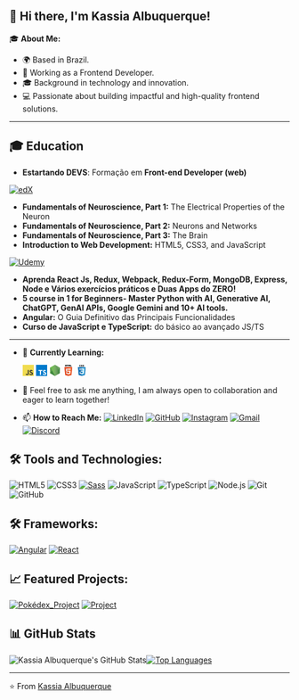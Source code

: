 ## 👋 Hi there, I'm Kassia Albuquerque!

🎓 **About Me:**
- 🌍 Based in Brazil.
- 💼 Working as a Frontend Developer.
- 🎓 Background in technology and innovation.
- 💻 Passionate about building impactful and high-quality frontend solutions.

---

## 🎓 Education

- **Estartando DEVS**: Formação em **Front-end Developer (web)**

[![edX](https://img.shields.io/badge/edX-02262B?logo=edx&logoColor=fff)](#)
  - **Fundamentals of Neuroscience, Part 1:** The Electrical Properties of the Neuron
  - **Fundamentals of Neuroscience, Part 2:** Neurons and Networks
  - **Fundamentals of Neuroscience, Part 3:** The Brain
  - **Introduction to Web Development:** HTML5, CSS3, and JavaScript

[![Udemy](https://img.shields.io/badge/Udemy-A435F0?logo=udemy&logoColor=fff)](#)
  - **Aprenda React Js, Redux, Webpack, Redux-Form, MongoDB, Express, Node e Vários exercícios práticos e Duas Apps do ZERO!**
  - **5 course in 1 for Beginners- Master Python with AI, Generative AI, ChatGPT, GenAI APIs, Google Gemini and 10+ AI tools.**
  - **Angular:** O Guia Definitivo das Principais Funcionalidades
  - **Curso de JavaScript e TypeScript:** do básico ao avançado JS/TS

---

- 🌱 **Currently Learning:**

  <code><img height="20" src="https://raw.githubusercontent.com/github/explore/main/topics/javascript/javascript.png"></code>
  <code><img height="20" src="https://raw.githubusercontent.com/github/explore/main/topics/typescript/typescript.png"></code>
  <code><img height="20" src="https://raw.githubusercontent.com/github/explore/main/topics/nodejs/nodejs.png"></code>
  <code><img height="20" src="https://raw.githubusercontent.com/github/explore/main/topics/html/html.png"></code>
  <code><img height="20" src="https://raw.githubusercontent.com/github/explore/main/topics/css/css.png"></code>
  

- 💬 Feel free to ask me anything, I am always open to collaboration and eager to learn together!

- 📫 **How to Reach Me:**
  [![LinkedIn](https://img.shields.io/badge/-LinkedIn-0e76a8?style=flat&logo=Linkedin&logoColor=white)](https://www.linkedin.com/in/rkalbuqp/)
  [![GitHub](https://img.shields.io/github/followers/rkalbuqp?label=follow&style=social)](https://github.com/rkalbuqp/)
  [![Instagram](https://img.shields.io/badge/-Instagram-E4405F?style=flat&labelColor=E4405F&logo=instagram&logoColor=white)](https://www.instagram.com/kalbuqp/)
  [![Gmail](https://img.shields.io/badge/-Gmail-D14836?style=flat&logo=Gmail&logoColor=white)](mailto:rkalbuqp@gmail.com)
  [![Discord](https://img.shields.io/badge/Discord-%235865F2.svg?&logo=discord&logoColor=white)](https://discord.com/Its_Kassia#4010)

## 🛠️ Tools and Technologies:

![HTML5](https://img.shields.io/badge/-HTML5-E34F26?style=flat&logo=html5&logoColor=white)
![CSS3](https://img.shields.io/badge/-CSS3-1572B6?style=flat&logo=css3)
[![Sass](https://img.shields.io/badge/Sass-C69?logo=sass&logoColor=fff)](#)
![JavaScript](https://img.shields.io/badge/-JavaScript-F7DF1E?style=flat&logo=javascript&logoColor=black)
![TypeScript](https://img.shields.io/badge/-TypeScript-007ACC?style=flat&logo=typescript&logoColor=white)
![Node.js](https://img.shields.io/badge/-Node.js-339933?style=flat&logo=node.js&logoColor=white)
![Git](https://img.shields.io/badge/-Git-F05032?style=flat&logo=git&logoColor=white)
![GitHub](https://img.shields.io/badge/-GitHub-181717?style=flat&logo=github)

## 🛠️ Frameworks:

[![Angular](https://img.shields.io/badge/Angular-%23DD0031.svg?logo=angular&logoColor=white)](#)
[![React](https://img.shields.io/badge/React-%2320232a.svg?logo=react&logoColor=%2361DAFB)](#)

## 📈 Featured Projects:

[![Pokédex_Project](https://img.shields.io/badge/-Project%201-444444?style=flat&logo=github)](https://github.com/rkalbuqp/Pokedex.git)
[![Project](https://img.shields.io/badge/-Project%202-444444?style=flat&logo=github)](https://github.com/rkalbuqp/project2)

## 📊 GitHub Stats

<img align="left" alt="Kassia Albuquerque's GitHub Stats" src="https://github-readme-stats.vercel.app/api?username=rkalbuqp&show_icons=true&theme=radical" />

[![Top Languages](https://github-readme-stats.vercel.app/api/top-langs/?username=rkalbuqp&layout=compact&theme=radical)](https://github.com/rkalbuqp/github-readme-stats)

---

⭐️ From [Kassia Albuquerque](https://github.com/rkalbuqp)
